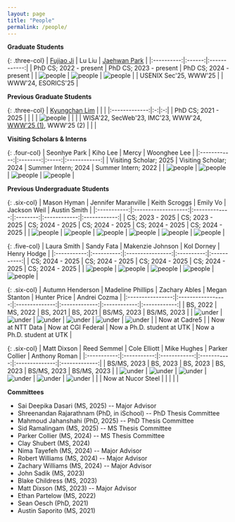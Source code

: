 ```yaml
---
layout: page
title: "People"
permalink: /people/
---
```

**Graduate Students**

{: .three-col}
| [Fujiao Ji](https://fujiaoji.github.io/) | Lu Liu | [Jaehwan Park](https://sites.google.com/view/jaehwanpark/home) |
|:----------:|:------:|:------------:|
| PhD CS; 2022 - present | PhD CS; 2023 - present | PhD CS; 2024 - present |
| ![people](../assets/images/fujiao-ji.png) | ![people](../assets/images/lu-liu.jpg) | ![people](../assets/images/jaehwan.png) |
| <span class="publication-list">USENIX Sec'25, WWW'25</span> | | WWW'24, ESORICS'25 |

**Previous Graduate Students**

{: .three-col}
| [Kyungchan Lim](https://kyungchanlim.github.io/) | | |
|:-------------:|:-:|:-:|
| PhD CS; 2021 - 2025 | | |
| ![people](../assets/images/kyungchan.png) | | |
| <span class="publication-list">WISA'22, SecWeb'23, IMC'23, WWW'24, [WWW'25 (1)](https://dl.acm.org/doi/10.1145/3696410.3714710), WWW'25 (2)</span> | | |

**Visiting Scholars & Interns**  

{: .four-col}
| Seonhye Park | Kiho Lee | Mercy | Woonghee Lee |
|:------------:|:--------:|:-----:|:------------:|
| Visiting Scholar; 2025 | Visiting Scholar; 2024 | Summer Intern; 2024 | Summer Intern; 2022 |
| ![people](../assets/hacker.png) | ![people](../assets/hacker.png) | ![people](../assets/images/mercy.jpg) | ![people](../assets/hacker.png) |

**Previous Undergraduate Students**

{: .six-col}
| Mason Hyman | Jennifer Maranville | Keith Scroggs | Emily Vo | Jackson Weil | Austin Smith |
|:-----------:|:-------------------:|:-------------:|:--------:|:------------:|:------------:|
| CS; 2023 - 2025 | CS; 2023 - 2025 | CS; 2024 - 2025 | CS; 2024 - 2025 | CS; 2024 - 2025 | CS; 2024 - 2025 |
| ![people](../assets/hacker.png) | ![people](../assets/images/jen.jpg) | ![people](../assets/images/keith.jpg) | ![people](../assets/images/emily.jpeg) | ![people](../assets/images/jackson.jpg) | ![people](../assets/images/austin.jpg) |

{: .five-col}
| Laura Smith | Sandy Fata | Makenzie Johnson | Kol Dorney | Henry Hodge |
|:-----------:|:----------:|:----------------:|:----------:|:-----------:|
| CS; 2024 - 2025 | CS; 2024 - 2025 | CS; 2024 - 2025 | CS; 2024 - 2025 | CS; 2024 - 2025 |
| ![people](../assets/images/laura.jpg) | ![people](../assets/images/sandy.jpg) | ![people](../assets/images/makenzie.jpg) | ![people](../assets/images/kol.jpg) | ![people](../assets/images/henry.jpg) |

{: .six-col}
| Autumn Henderson | Madeline Phillips | Zachary Ables | Megan Stanton | Hunter Price | Andrei Cozma |
|:----------------:|:-----------------:|:--------------:|:-------------:|:------------:|:------------:|
| BS, 2022 | MS, 2022 | BS, 2021 | BS, 2021 | BS/MS, 2023 | BS/MS, 2023 |
| ![under](../assets/hacker.png) | ![under](../assets/hacker.png) | ![under](../assets/hacker.png) | ![under](../assets/hacker.png) | ![under](../assets/hacker.png) | ![under](../assets/hacker.png) |
| Now at Cadre5 | | Now at NTT Data | Now at CGI Federal | Now a Ph.D. student at UTK | Now a Ph.D. student at UTK |

{: .six-col}
| Matt Dixson | Reed Semmel | Cole Elliott | Mike Hughes | Parker Collier | Anthony Roman |
|:-----------:|:-----------:|:------------:|:-----------:|:--------------:|:-------------:|
| BS/MS, 2023 | BS, 2023 | BS, 2023 | BS, 2023 | BS/MS, 2023 | BS/MS, 2023 |
| ![under](../assets/hacker.png) | ![under](../assets/hacker.png) | ![under](../assets/hacker.png) | ![under](../assets/hacker.png) | ![under](../assets/hacker.png) | ![under](../assets/hacker.png) |
| | Now at Nucor Steel | | | | |

**Committees**
- Sai Deepika Dasari (MS, 2025) -- Major Advisor
- Shreenandan Rajarathnam (PhD, in iSchool) -- PhD Thesis Committee
- Mahmoud Jahanshahi (PhD, 2025) -- PhD Thesis Committee
- Sid Ramalingam (MS, 2025) -- MS Thesis Committee
- Parker Collier (MS, 2024) -- MS Thesis Committee
- Clay Shubert (MS, 2024) 
- Nima Tayefeh (MS, 2024) -- Major Advisor
- Robert Williams (MS, 2024) -- Major Advisor
- Zachary Williams (MS, 2024) -- Major Advisor
- John Sadik (MS, 2023)
- Blake Childress (MS, 2023)
- Matt Dixson (MS, 2023) -- Major Advisor
- Ethan Partelow (MS, 2022)
- Sean Oesch (PhD, 2021)
- Austin Saporito (MS, 2021)